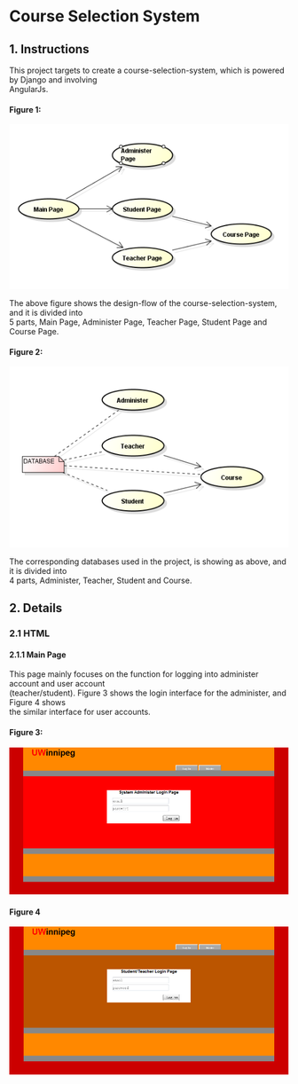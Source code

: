 # Course Selection System

## 1. Instructions
This project targets to create a course-selection-system, which is powered by Django and involving  
AngularJs.

#### Figure 1:
![Design Flow](https://github.com/daihong391/StuManage/raw/master/images/HTMLDesignFlow.png)

The above figure shows the design-flow of the course-selection-system, and it is divided into  
5 parts, Main Page, Administer Page, Teacher Page, Student Page and Course Page.

#### Figure 2:
![Design Flow](https://github.com/daihong391/StuManage/raw/master/images/databaseDesignFlow.png)

The corresponding databases used in the project, is showing as above, and it is divided into  
4 parts, Administer, Teacher, Student and Course.

## 2. Details
### 2.1 HTML
#### 2.1.1 Main Page
This page mainly focuses on the function for logging into administer account and user account  
(teacher/student). Figure 3 shows the login interface for the administer, and Figure 4 shows  
the similar interface for user accounts.

#### Figure 3:
![Design Flow](https://github.com/daihong391/StuManage/raw/master/images/mainPage2.png)
#### Figure 4
![Design Flow](https://github.com/daihong391/StuManage/raw/master/images/mainPage1.png)